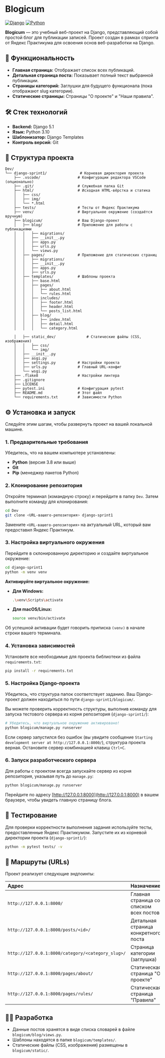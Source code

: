# Blogicum

[![Django](https://img.shields.io/badge/Django-5.1-092E20?logo=django)](https://www.djangoproject.com/)
[![Python](https://img.shields.io/badge/Python-3.10-3776AB?logo=python)](https://www.python.org/)

**Blogicum** — это учебный веб-проект на Django, представляющий собой простой блог для публикации записей. Проект создан в рамках спринта от Яндекс Практикума для освоения основ веб-разработки на Django.

## 🚀 Функциональность

*   **Главная страница:** Отображает список всех публикаций.
*   **Детальная страница поста:** Показывает полный текст выбранной публикации.
*   **Страницы категорий:** Заглушки для будущего функционала (пока отображают slug категории).
*   **Статические страницы:** Страницы "О проекте" и "Наши правила".

## 🛠 Стек технологий

*   **Backend:** Django 5.1
*   **Язык:** Python 3.10
*   **Шаблонизатор:** Django Templates
*   **Контроль версий:** Git

## 📁 Структура проекта

```
Dev/
└── django-sprint1/               # Корневая директория проекта
    ├── .vscode/                 # Конфигурации редактора VSCode (опционально)
    ├── .git/                    # Служебная папка Git
    ├── html/                    # Исходная HTML-вёрстка и статика
    │   ├── css/
    │   ├── img/
    │   └── *.html
    ├── tests/                   # Тесты от Яндекс Практикума
    ├── venv/                    # Виртуальное окружение (создаётся вручную)
    ├── blogicum/                # Ваш Django-проект
    │   ├── blog/                # Приложение для работы с публикациями
    │   │   ├── migrations/
    │   │   ├── __init__.py
    │   │   ├── apps.py
    │   │   ├── urls.py
    │   │   └── views.py
    │   ├── pages/               # Приложение для статических страниц
    │   │   ├── migrations/
    │   │   ├── __init__.py
    │   │   ├── apps.py
    │   │   ├── urls.py
    │   ├── templates/           # Шаблоны проекта
    │   │   ├── base.html
    │   │   ├── pages/
    │   │   │   ├── about.html
    │   │   │   └── rules.html
    │   │   ├── includes/
    │   │   │   ├── footer.html
    │   │   │   ├── header.html
    │   │   │   └── posts_list.html
    │   │   ├── blog/
    │   │   │   ├── index.html
    │   │   │   ├── detail.html
    │   │   │   └── category.html

    │   ├── static_dev/              # Статические файлы (CSS, изображения)
    │   │   ├── css/
    │   │   └── img/
    │   ├── __init__.py
    │   ├── asgi.py
    │   ├── settings.py          # Настройки проекта
    │   ├── urls.py              # Главный URL-конфиг
    │   └── wsgi.py
    ├── .flake8                  # Настройки линтера
    ├── .gitignore
    ├── LICENSE
    ├── pytest.ini               # Конфигурация pytest
    ├── README.md                # Этот файл
    └── requirements.txt         # Зависимости Python
```

## ⚙️ Установка и запуск

Следуйте этим шагам, чтобы развернуть проект на вашей локальной машине.

### 1. Предварительные требования

Убедитесь, что на вашем компьютере установлены:
*   **Python** (версия 3.8 или выше)
*   **Git**
*   **Pip** (менеджер пакетов Python)

### 2. Клонирование репозитория

Откройте терминал (командную строку) и перейдите в папку `Dev`. Затем выполните команду для клонирования:

```bash
cd Dev
git clone <URL-вашего-репозитория> django-sprint1
```

Замените `<URL-вашего-репозитория>` на актуальный URL, который вам предоставил Яндекс Практикум.

### 3. Настройка виртуального окружения

Перейдите в склонированную директорию и создайте виртуальное окружение:

```bash
cd django-sprint1
python -m venv venv
```

**Активируйте виртуальное окружение:**
*   **Для Windows:**
    ```bash
    .\venv\Scripts\activate
    ```
*   **Для macOS/Linux:**
    ```bash
    source venv/bin/activate
    ```
Об успешной активации будет говорить приписка `(venv)` в начале строки вашего терминала.

### 4. Установка зависимостей

Установите все необходимые для проекта библиотеки из файла `requirements.txt`:

```bash
pip install -r requirements.txt
```

### 5. Настройка Django-проекта

Убедитесь, что структура папок соответствует заданию. Ваш Django-проект должен находиться по пути `django-sprint1/blogicum/`.

Вы можете проверить корректность структуры, выполнив команду для запуска тестового сервера из корня репозитория (`django-sprint1/`):

```bash
# Убедитесь, что виртуальное окружение активировано!
python blogicum/manage.py runserver
```

Если сервер запустился без ошибок (вы увидите сообщение `Starting development server at http://127.0.0.1:8000/`), структура проекта верная. Остановите сервер комбинацией клавиш `Ctrl+C`.

### 6. Запуск разработческого сервера

Для работы с проектом всегда запускайте сервер из корня репозитория, указывая путь до `manage.py`:

```bash
python blogicum/manage.py runserver
```

Перейдите по адресу [http://127.0.0.1:8000](http://127.0.0.1:8000) в вашем браузере, чтобы увидеть главную страницу блога.

## 🧪 Тестирование

Для проверки корректности выполнения задания используйте тесты, предоставленные Яндекс Практикумом. Запустите их из корневой директории проекта (`django-sprint1/`):

```bash
python -m pytest tests/ -v
```

## 📌 Маршруты (URLs)

Проект реализует следующие эндпоинты:

| Адрес | Назначение |
| :--- | :--- |
| `http://127.0.0.1:8000/` | Главная страница со списком всех постов |
| `http://127.0.0.1:8000/posts/<id>/` | Детальная страница конкретного поста |
| `http://127.0.0.1:8000/category/<category_slug>/` | Страница категории (заглушка) |
| `http://127.0.0.1:8000/pages/about/` | Статическая страница "О проекте" |
| `http://127.0.0.1:8000/pages/rules/` | Статическая страница "Правила" |

## 👨‍💻 Разработка

* Данные постов хранятся в виде списка словарей в файле `blogicum/blog/views.py`.
* Шаблоны находятся в папке `blogicum/templates/`.
* Статические файлы (CSS, изображения) размещены в `blogicum/static/`.
